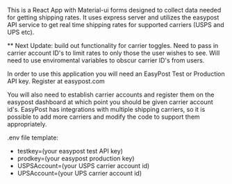 This is a React App with Material-ui forms designed to collect data needed for getting shipping rates. It uses express server and utilizes the easypost API service to get real time shipping rates for supported carriers (USPS and UPS etc). 

** Next Update: build out functionality for carrier toggles. Need to pass in carrier account ID's to limit rates to only those the user wishes to see. Will need to use enviromental variables to obscur carrier ID's from users.

In order to use this application you will need an EasyPost Test or Production API key. Register at easypost.com

You will also need to establish carrier accounts and register them on the easypost dashboard at which point you should be given carrier account id's. EasyPost has integrations with multiple shipping carriers, so it is possible to add more carriers and modify the code to support them appropriately.

.env file template:
  * testkey=(your easypost test API key)
  * prodkey=(your easypost production key)
  * USPSAccount=(your USPS carrier account id)
  * UPSAccount=(your UPS carrier account id)
